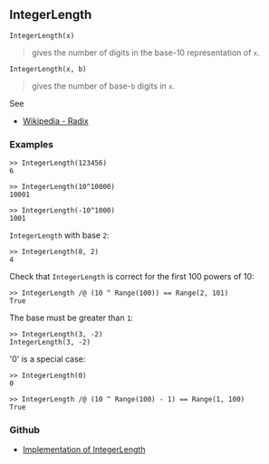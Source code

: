 ## IntegerLength

```
IntegerLength(x)
```

> gives the number of digits in the base-10 representation of `x`.

```
IntegerLength(x, b)
```

> gives the number of base-`b` digits in `x`.

See
* [Wikipedia - Radix](https://en.wikipedia.org/wiki/Radix)

### Examples

```
>> IntegerLength(123456)
6
 
>> IntegerLength(10^10000)
10001
 
>> IntegerLength(-10^1000)
1001
```

`IntegerLength` with base `2`:

```
>> IntegerLength(8, 2)
4
```

Check that `IntegerLength` is correct for the first 100 powers of 10:

```
>> IntegerLength /@ (10 ^ Range(100)) == Range(2, 101)
True
```

The base must be greater than `1`:

```
>> IntegerLength(3, -2)
IntegerLength(3, -2)
```
 
'0' is a special case:

```
>> IntegerLength(0)
0
 
>> IntegerLength /@ (10 ^ Range(100) - 1) == Range(1, 100)
True
```

### Github

* [Implementation of IntegerLength](https://github.com/axkr/symja_android_library/blob/master/symja_android_library/matheclipse-core/src/main/java/org/matheclipse/core/builtin/IntegerFunctions.java#L873) 

